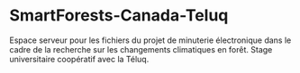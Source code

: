 # SmartForests-Canada-Teluq
Espace serveur pour les fichiers du projet de minuterie électronique dans le cadre de la recherche sur les changements climatiques en forêt. Stage universitaire coopératif avec la Téluq.
